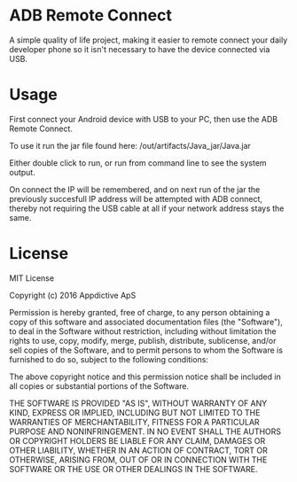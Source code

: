 ADB Remote Connect
====================

A simple quality of life project, making it easier to remote connect your daily developer phone so it isn't necessary to have the device connected via USB.

Usage
====================

First connect your Android device with USB to your PC, then use the ADB Remote Connect.

To use it run the jar file found here: /out/artifacts/Java_jar/Java.jar

Either double click to run, or run from command line to see the system output.

On connect the IP will be remembered, and on next run of the jar the previously succesfull IP address will be attempted with ADB connect, thereby not requiring the USB cable at all if your network address stays the same.


License
====================

MIT License

Copyright (c) 2016 Appdictive ApS

Permission is hereby granted, free of charge, to any person obtaining a copy
of this software and associated documentation files (the "Software"), to deal
in the Software without restriction, including without limitation the rights
to use, copy, modify, merge, publish, distribute, sublicense, and/or sell
copies of the Software, and to permit persons to whom the Software is
furnished to do so, subject to the following conditions:

The above copyright notice and this permission notice shall be included in all
copies or substantial portions of the Software.

THE SOFTWARE IS PROVIDED "AS IS", WITHOUT WARRANTY OF ANY KIND, EXPRESS OR
IMPLIED, INCLUDING BUT NOT LIMITED TO THE WARRANTIES OF MERCHANTABILITY,
FITNESS FOR A PARTICULAR PURPOSE AND NONINFRINGEMENT. IN NO EVENT SHALL THE
AUTHORS OR COPYRIGHT HOLDERS BE LIABLE FOR ANY CLAIM, DAMAGES OR OTHER
LIABILITY, WHETHER IN AN ACTION OF CONTRACT, TORT OR OTHERWISE, ARISING FROM,
OUT OF OR IN CONNECTION WITH THE SOFTWARE OR THE USE OR OTHER DEALINGS IN THE
SOFTWARE.
